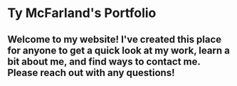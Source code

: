 # Ty McFarland's Portfolio
##
## Welcome to my website! I've created this place for anyone to get a quick look at my work, learn a bit about me, and find ways to contact me. Please reach out with any questions!
##
